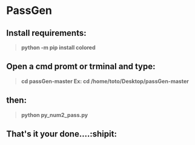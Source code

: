 # PassGen

## Install requirements:
> **python -m pip install colored**
 
## Open a cmd promt or trminal and type:
> **cd passGen-master    Ex: cd /home/toto/Desktop/passGen-master**
 
## then:
> **python py_num2_pass.py**

## That's it your done....:shipit:
